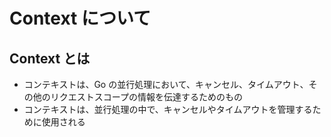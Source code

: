# Context について

## Context とは

- コンテキストは、Go の並行処理において、キャンセル、タイムアウト、その他のリクエストスコープの情報を伝達するためのもの
- コンテキストは、並行処理の中で、キャンセルやタイムアウトを管理するために使用される
